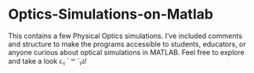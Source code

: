 # Optics-Simulations-on-Matlab
This contains a few Physical Optics simulations. I’ve included comments and structure to make the programs accessible to students, educators, or anyone curious about optical simulations in MATLAB.
Feel free to explore and take a look ૮₍ ´ ꒳ `₎ა!
